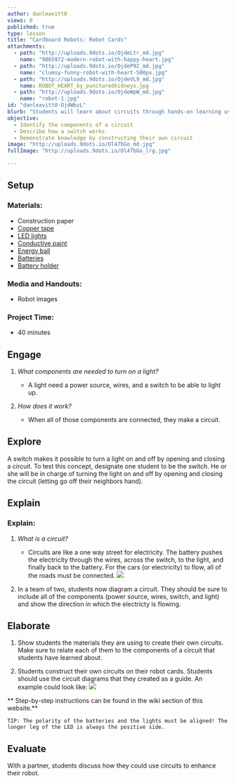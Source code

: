 ```yaml
---
author: danleavitt0
views: 0
published: true
type: lesson
title: "Cardboard Robots: Robot Cards"
attachments: 
  - path: "http://uploads.9dots.io/OjdeLtr_md.jpg"
    name: "9865972-modern-robot-with-happy-heart.jpg"
  - path: "http://uploads.9dots.io/OjdeP92_md.jpg"
    name: "clumsy-funny-robot-with-heart-500px.jpg"
  - path: "http://uploads.9dots.io/OjdeVL9_md.jpg"
    name: ROBOT_HEART_by_puncturedkidneys.jpg
  - path: "http://uploads.9dots.io/OjdeWpW_md.jpg"
    name: "robot-1.jpg"
id: "danleavitt0-OjdWbzL"
blurb: "Students will learn about circuits through hands-on learning using conductive tape, lights, and batteries."
objective: 
  - Identify the components of a circuit
  - Describe how a switch works
  - Demonstrate knowledge by constructing their own circuit
image: "http://uploads.9dots.io/Ol47bGo_md.jpg"
fullImage: "http://uploads.9dots.io/Ol47bGo_lrg.jpg"

---
```


## Setup

### Materials:

- Construction paper
- [Copper tape](https://www.sparkfun.com/products/10561)
- [LED lights](https://www.sparkfun.com/products/12062)
- [Conductive paint](http://www.bareconductive.com/shop/electric-paint-10ml/)
- [Energy ball](http://www.amazon.com/Energy-Ball-Scientific-your-fingertips/dp/B000OU9RMS)
- [Batteries](https://www.sparkfun.com/products/338)
- [Battery holder](https://www.sparkfun.com/products/8822)

### Media and Handouts:

- Robot images

### Project Time:

- 40 minutes

## Engage

1. _What components are needed to turn on a light?_
	- A light need a power source, wires, and a switch to be able to light up.

2. _How does it work?_
	- When all of those components are connected, they make a circuit.
    
## Explore
A switch makes it possible to turn a light on and off by opening and closing a circuit. To test this concept, designate one student to be the switch. He or she will be in charge of turning the light on and off by opening and closing the circuit (letting go off their neighbors hand).

## Explain

### Explain:

1. _What is a circuit?_
	- Circuits are like a one way street for electricity. The battery pushes the electricity through the wires, across the switch, to the light, and finally back to the battery. For the cars (or electricity) to flow, all of the roads must be connected.
![](http://uploads.9dots.io/Ojdii0Z_md.jpg) 

2. In a team of two, students now diagram a circuit. They should be sure to include all of the components (power source, wires, switch, and light) and show the direction in which the electricty is flowing.

## Elaborate

1. Show students the materials they are using to create their own circuits. Make sure to relate each of them to the components of a circuit that students have learned about.

2. Students construct their own circuits on their robot cards. Students should use the circuit diagrams that they created as a guide. An example could look like:
![](http://uploads.9dots.io/OjdoN6j_md.jpg) 

** Step-by-step instructions can be found in the wiki section of this website.**

```
TIP: The polarity of the batteries and the lights must be aligned! The longer leg of the LED is always the positive side.
```

## Evaluate
With a partner, students discuss how they could use circuits to enhance their robot.
